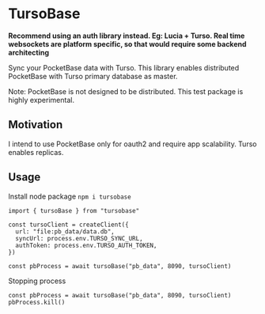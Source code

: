# TursoBase

**Recommend using an auth library instead. Eg: Lucia + Turso. Real time websockets are platform specific, so that would require some backend architecting**

Sync your PocketBase data with Turso. This library enables distributed PocketBase with Turso primary database as master.

Note: PocketBase is not designed to be distributed.
This test package is highly experimental.

## Motivation

I intend to use PocketBase only for oauth2 and require app scalability. Turso enables replicas.

## Usage

Install node package
`npm i tursobase`


```
import { tursoBase } from "tursobase"

const tursoClient = createClient({
  url: "file:pb_data/data.db",
  syncUrl: process.env.TURSO_SYNC_URL,
  authToken: process.env.TURSO_AUTH_TOKEN,
})

const pbProcess = await tursoBase("pb_data", 8090, tursoClient)
```

Stopping process
```
const pbProcess = await tursoBase("pb_data", 8090, tursoClient)
pbProcess.kill()
```
